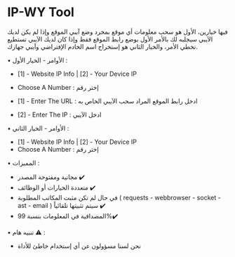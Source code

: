 # IP-WY Tool
فيها خيارين، الأول هو سحب معلومات أي موقع بمجرد وضع آيبي الموقع وإذا لم يكن لديك الآيبي سيجلبه لك بالأمر الأول بوضع رابط الموقع فقط وإذا كان لديك الآيبي تستطيع تخطي الأمر، والخيار الثاني هو إستخراج اسم الخادم الإفتراضي وآيبي جهازك.

• الأوامر - الخيار الأول :
- [1] - Website IP Info | [2] - Your Device IP
- Choose A Number : إختر رقم

- [1] - Enter The URL : ادخل رابط الموقع المراد سحب الآيبي الخاص به

- [2] - Enter The IP : ادخل الآيبي

• الأوامر - الخيار الثاني :
- [1] - Website IP Info | [2] - Your Device IP
- Choose A Number : إختر رقم

• المميزات :
- مجانية ومفتوحة المصدر ✔️
- متعددة الخيارات أو الوظائف ✔️
- في حال لم تكن مثبت المكاتب المطلوبة ( requests - webbrowser - socket - ast - email ) سيتم تثبيتها تلقائياً ✔️
- المصداقية في المعلومات بنسبة 99%✔️

• تنبيه هام ⚠️ :
- نحن لسنا مسؤولون عن أي إستخدام خاطئ للأداة
